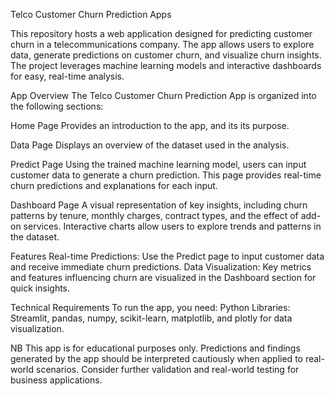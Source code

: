 Telco Customer Churn Prediction Apps

This repository hosts a web application designed for predicting customer churn in a telecommunications company. The app allows users to explore data, generate predictions on customer churn, and visualize churn insights. The project leverages machine learning models and interactive dashboards for easy, real-time analysis.

App Overview
The Telco Customer Churn Prediction App is organized into the following sections:

Home Page
Provides an introduction to the app, and its its purpose.

Data Page
Displays an overview of the dataset used in the analysis.

Predict Page
Using the trained machine learning model, users can input customer data to generate a churn prediction. This page provides real-time churn predictions and explanations for each input.

Dashboard Page
A visual representation of key insights, including churn patterns by tenure, monthly charges, contract types, and the effect of add-on services. Interactive charts allow users to explore trends and patterns in the dataset.

Features
Real-time Predictions: Use the Predict page to input customer data and receive immediate churn predictions.
Data Visualization: Key metrics and features influencing churn are visualized in the Dashboard section for quick insights.

Technical Requirements
To run the app, you need:
Python 
Libraries: Streamlit, pandas, numpy, scikit-learn, matplotlib, and plotly for data visualization.

NB
This app is for educational purposes only. Predictions and findings generated by the app should be interpreted cautiously when applied to real-world scenarios. Consider further validation and real-world testing for business applications.






